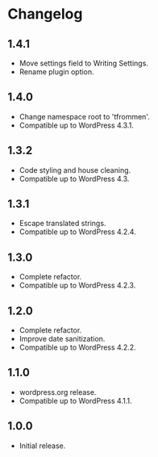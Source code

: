 # Changelog

## 1.4.1
* Move settings field to Writing Settings.
* Rename plugin option.

## 1.4.0
* Change namespace root to 'tfrommen'.
* Compatible up to WordPress 4.3.1.

## 1.3.2
* Code styling and house cleaning.
* Compatible up to WordPress 4.3.

## 1.3.1
* Escape translated strings.
* Compatible up to WordPress 4.2.4.

## 1.3.0
* Complete refactor.
* Compatible up to WordPress 4.2.3.

## 1.2.0
* Complete refactor.
* Improve date sanitization.
* Compatible up to WordPress 4.2.2.

## 1.1.0
* wordpress.org release.
* Compatible up to WordPress 4.1.1.

## 1.0.0
* Initial release.
